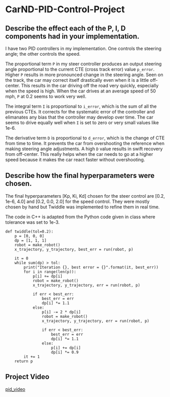 # CarND-PID-Control-Project

## Describe the effect each of the P, I, D components had in your implementation.

I have two PID controllers in my implementation. One controls the steering angle; the other controls the speed. 

The proportional term `P` in my steer controller produces an output steering angle proportional to the current CTE (cross track error) value `p_error`. Higher `P` results in more pronounced change in the steering angle. Seen on the track, the car may correct itself drastically even when it is a little off-center. This results in the car driving off the road very quickly, especially when the speed is high. When the car drives at an average speed of 50 mph, `P` at 0.2 seems to work very well.  

The integral term `I` is proportional to `i_error`, which is the sum of all the previous CTEs. It corrects for the systematic error of the controller and elimanates any bias that the controller may develop over time. The car seems to drive equally well when `I` is set to zero or very small values like 1e-6. 

The derivative term `D` is proportional to `d_error`, which is the change of CTE from time to time. It prevents the car from overshooting the reference when making steering angle adjustments. A high `D` value results in swift recovery from off-center. This really helps when the car needs to go at a higher speed because it makes the car react faster without overshooting. 

## Describe how the final hyperparameters were chosen.

The final hyperparameters [Kp, Ki, Kd] chosen for the steer control are [0.2, 1e-6, 4.0] and [0.2, 0.0, 2.0] for the speed control. They were mostly chosen by hand but Twiddle was implemented to refine them in real time.  

The code in C++ is adapted from the Python code given in class where tolerance was set to 1e-3.  

```
def twiddle(tol=0.2): 
    p = [0, 0, 0]
    dp = [1, 1, 1]
    robot = make_robot()
    x_trajectory, y_trajectory, best_err = run(robot, p)

    it = 0
    while sum(dp) > tol:
        print("Iteration {}, best error = {}".format(it, best_err))
        for i in range(len(p)):
            p[i] += dp[i]
            robot = make_robot()
            x_trajectory, y_trajectory, err = run(robot, p)

            if err < best_err:
                best_err = err
                dp[i] *= 1.1
            else:
                p[i] -= 2 * dp[i]
                robot = make_robot()
                x_trajectory, y_trajectory, err = run(robot, p)

                if err < best_err:
                    best_err = err
                    dp[i] *= 1.1
                else:
                    p[i] += dp[i]
                    dp[i] *= 0.9
        it += 1
    return p
```
## Project Video

[pid_video](https://youtu.be/EHFHzK1hJJE)

